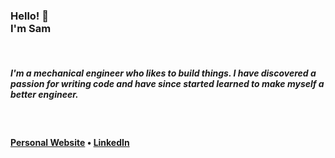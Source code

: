 <h3>Hello! 👋 <br> I'm Sam </h3>

<br>
<h5>I'm a mechanical engineer who likes to build things. I have discovered a passion for writing code and have since started learned to make myself a better engineer.</h5>

<br>
<h4><a href="">Personal Website</a> • <a href="">LinkedIn</a></h4>
